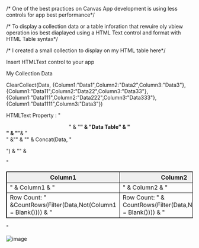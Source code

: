 /* One of the best practices on Canvas App development is using less controls for app best performance*/

/* To display a collection data or a table inforation that rewuire oly vbiew operation ios best diaplayed using a HTML Text control and format with HTML Table syntax*/

/* I created a small collection to display on my HTML table here*/

Insert HTMLText control to your app 

My Collection Data 

ClearCollect(Data, {Column1:"Data1",Column2:"Data2",Column3:"Data3"},{Column1:"Data11",Column2:"Data22",Column3:"Data33"},{Column1:"Data111",Column2:"Data222",Column3:"Data333"}, {Column1:"Data1111",Column3:"Data3"})


 HTMLText Property : 
 "<center>" & "<b>" & "Data Table" &   "</center>"  & "</b>"&  "<br>" &"<table width='100%' border='1' cellpadding='4' style='border:1px solid black; border-collapse:collapse'>" & "<tr style='background-color:#efefef'>
         <th>Column1 </th> <th> Column2 </th> <th> Column3 </th> 
     </tr> <tr>" &
         Concat(Data,
             "<td>" & Column1 & " </td>
              <td>" & Column2 & " </td>
 <td>" & Column3 & " </td>
    </tr><tr>") & "<tr> <td> Row Count: " &CountRows(Filter(Data,Not(Column1 = Blank()))) & "</td> <td>Row Count: " & CountRows(Filter(Data,Not(Column2 = Blank()))) & "</td> <td> Row Count: " &CountRows(Filter(Data,Not(Column3 = Blank()))) & "</td> </tr>" & 

"</table>" 

![image](https://github.com/GeeksDam/PowerApps/assets/98710158/9629f45c-32c0-49cb-b20e-baebb1c52d09)



